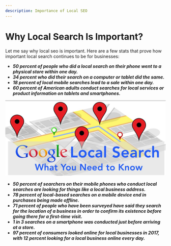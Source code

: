 ```yaml
---
description: Importance of Local SEO
---
```


# Why Local Search Is Important?

Let me say why local seo is important. Here are a few stats that prove how important local search continues to be for businesses:

* _**50 percent of people who did a local search on their phone went to a physical store within one day.**_
* _**34 percent who did their search on a computer or tablet did the same.**_
* _**18 percent of local mobile searches lead to a sale within one day.**_
* _**60 percent of American adults conduct searches for local services or product information on tablets and smartphones.**_

![Importance OfLocal SEO](.gitbook/assets/imaportance-of-local-seo.jpg)

* _**50 percent of searchers on their mobile phones who conduct local searches are looking for things like a local business address.**_
* _**78 percent of local-based searches on a mobile device end in purchases being made offline.**_
* _**71 percent of people who have been surveyed have said they search for the location of a business in order to confirm its existence before going there for a first-time visit.**_
* _**1 in 3 searches on a smartphone was conducted just before arriving at a store.**_
* _**97 percent of consumers looked online for local businesses in 2017, with 12 percent looking for a local business online every day.**_



